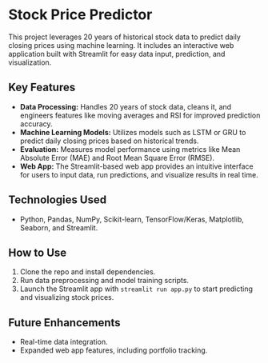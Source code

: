 # Stock Price Predictor

This project leverages 20 years of historical stock data to predict daily closing prices using machine learning. It includes an interactive web application built with Streamlit for easy data input, prediction, and visualization.

## Key Features

- **Data Processing:** Handles 20 years of stock data, cleans it, and engineers features like moving averages and RSI for improved prediction accuracy.
- **Machine Learning Models:** Utilizes models such as LSTM or GRU to predict daily closing prices based on historical trends.
- **Evaluation:** Measures model performance using metrics like Mean Absolute Error (MAE) and Root Mean Square Error (RMSE).
- **Web App:** The Streamlit-based web app provides an intuitive interface for users to input data, run predictions, and visualize results in real time.

## Technologies Used

- Python, Pandas, NumPy, Scikit-learn, TensorFlow/Keras, Matplotlib, Seaborn, and Streamlit.

## How to Use

1. Clone the repo and install dependencies.
2. Run data preprocessing and model training scripts.
3. Launch the Streamlit app with `streamlit run app.py` to start predicting and visualizing stock prices.

## Future Enhancements

- Real-time data integration.
- Expanded web app features, including portfolio tracking.
